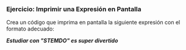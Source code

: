 ### Ejercicio: Imprimir una Expresión en Pantalla

Crea un código que imprima en pantalla la siguiente expresión con el formato adecuado: 

**_Estudiar con "STEMDO" es super divertido_**
